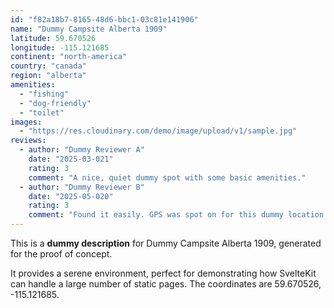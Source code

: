 ```yaml
---
id: "f82a18b7-8165-48d6-bbc1-03c81e141906"
name: "Dummy Campsite Alberta 1909"
latitude: 59.670526
longitude: -115.121685
continent: "north-america"
country: "canada"
region: "alberta"
amenities:
  - "fishing"
  - "dog-friendly"
  - "toilet"
images:
  - "https://res.cloudinary.com/demo/image/upload/v1/sample.jpg"
reviews:
  - author: "Dummy Reviewer A"
    date: "2025-03-021"
    rating: 3
    comment: "A nice, quiet dummy spot with some basic amenities."
  - author: "Dummy Reviewer B"
    date: "2025-05-020"
    rating: 3
    comment: "Found it easily. GPS was spot on for this dummy location."
---
```


This is a **dummy description** for Dummy Campsite Alberta 1909, generated for the proof of concept.

It provides a serene environment, perfect for demonstrating how SvelteKit can handle a large number of static pages. The coordinates are 59.670526, -115.121685.
